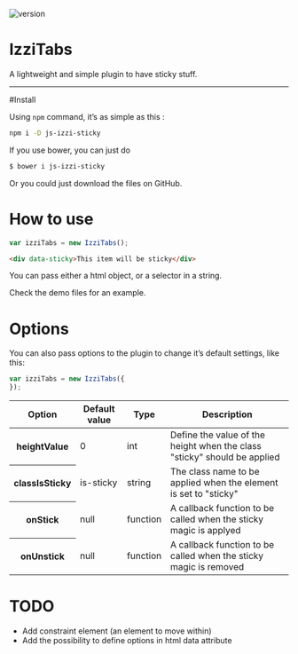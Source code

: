 ![version](https://img.shields.io/badge/version-1.0.0-orange.svg?style=flat-square)

# IzziTabs

A lightweight and simple plugin to have sticky stuff.

---

#Install

Using `npm` command, it’s as simple as this :
```bash
npm i -D js-izzi-sticky
```

If you use bower, you can just do

```bash
$ bower i js-izzi-sticky
```

Or you could just download the files on GitHub.

# How to use

```javascript
var izziTabs = new IzziTabs();
```

```html
<div data-sticky>This item will be sticky</div>
```

You can pass either a html object, or a selector in a string.

Check the demo files for an example.

# Options

You can also pass options to the plugin to change it’s default settings, like this:

```javascript
var izziTabs = new IzziTabs({
});
```

<table>
	<thead>
		<tr>
			<th>Option</th>
			<th>Default value</th>
			<th>Type</th>
			<th>Description</th>
		</tr>
	</thead>
	<tbody>
		<tr>
			<th>heightValue</th>
			<td>0</td>
			<td>int</td>
			<td>Define the value of the height when the class "sticky" should be applied</td>
		</tr>
		<tr>
			<th>classIsSticky</th>
			<td>is-sticky</td>
			<td>string</td>
			<td>The class name to be applied when the element is set to "sticky"</td>
		</tr>
		<tr>
			<th>onStick</th>
			<td>null</td>
			<td>function</td>
			<td>A callback function to be called when the sticky magic is applyed</td>
		</tr>
		<tr>
			<th>onUnstick</th>
			<td>null</td>
			<td>function</td>
			<td>A callback function to be called when the sticky magic is removed</td>
		</tr>
	</tbody>
</table>

# TODO

* Add constraint element (an element to move within)
* Add the possibility to define options in html data attribute
